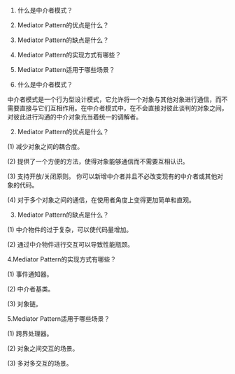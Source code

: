 

1. 什么是中介者模式？
2. Mediator Pattern的优点是什么？
3. Mediator Pattern的缺点是什么？
4. Mediator Pattern的实现方式有哪些？
5. Mediator Pattern适用于哪些场景？

1. 什么是中介者模式？

中介者模式是一个行为型设计模式，它允许将一个对象与其他对象进行通信，而不需要直接与它们互相作用。在中介者模式中，在不会直接对彼此谈判的对象之间，对彼此进行沟通的中介对象充当着统一的调解者。

2. Mediator Pattern的优点是什么？

(1) 减少对象之间的耦合度。

(2) 提供了一个方便的方法，使得对象能够通信而不需要互相认识。

(3) 支持开放/关闭原则。 你可以新增中介者并且不必改变现有的中介者或其他对象的代码。

(4) 对于多个对象之间的通信，在使用者角度上变得更加简单和直观。

3. Mediator Pattern的缺点是什么？

(1) 中介物件的过于复杂，可以使代码量增加。

(2) 通过中介物件进行交互可以导致性能瓶颈。

4.Mediator Pattern的实现方式有哪些？

(1) 事件通知器。

(2) 中介者基类。

(3) 对象链。

5.Mediator Pattern适用于哪些场景？

(1) 跨界处理器。

(2) 对象之间交互的场景。

(3) 多对多交互的场景。